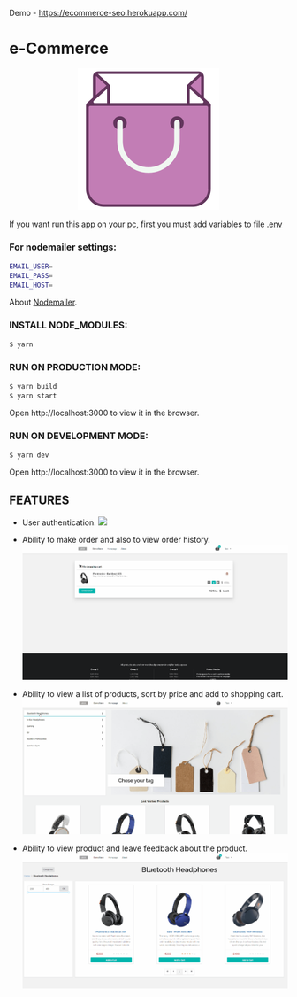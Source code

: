 Demo - https://ecommerce-seo.herokuapp.com/

<h1>e-Commerce </h1>
<p align="center">
  <img src="README-FILES/ecommerce.png"/>
</p>

If you want run this app on your pc, first you must add variables to file [.env](.env) 

### For nodemailer settings:
```bash
EMAIL_USER=
EMAIL_PASS=
EMAIL_HOST=
```
About [Nodemailer](https://nodemailer.com).

### INSTALL NODE_MODULES:
```bash
$ yarn
```
### RUN ON PRODUCTION MODE:
```bash
$ yarn build
$ yarn start
```
Open http://localhost:3000 to view it in the browser.

### RUN ON DEVELOPMENT MODE:
```bash
$ yarn dev
```
Open http://localhost:3000 to view it in the browser.

## FEATURES
- User authentication.
![](README-FILES/auth.gif)

- Ability to make order and also to view order history.
![](README-FILES/order.gif)

- Ability to view a list of products, sort by price and add to shopping cart.
![](README-FILES/productList.gif)

- Ability to view product and leave feedback about the product.
![](README-FILES/productPage.gif)